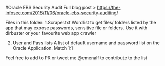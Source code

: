 #Oracle EBS Security Audit
Full blog post > https://the-infosec.com/2018/11/06/oracle-ebs-security-auditing/


Files in this folder:
1.Scraper.txt
Wordlist to get files/ folders listed by the app that may expose passwords, sensitive file or folders. Use it with dirbuster or your favourite web app crawler

2. User and Pass lists
A list of default username and password list on the Oracle Application. Match 1:1



Feel free to add to PR or tweet me @emenalf to contribute to the list
